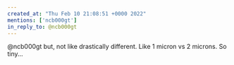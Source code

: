```yaml
---
created_at: "Thu Feb 10 21:08:51 +0000 2022"
mentions: ['ncb000gt']
in_reply_to: @ncb000gt
---
```


@ncb000gt but, not like drastically different. Like 1 micron vs 2 microns. So tiny...